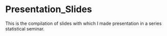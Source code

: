 # Presentation_Slides
This is the compilation of slides with which I made presentation in a series statistical seminar.
